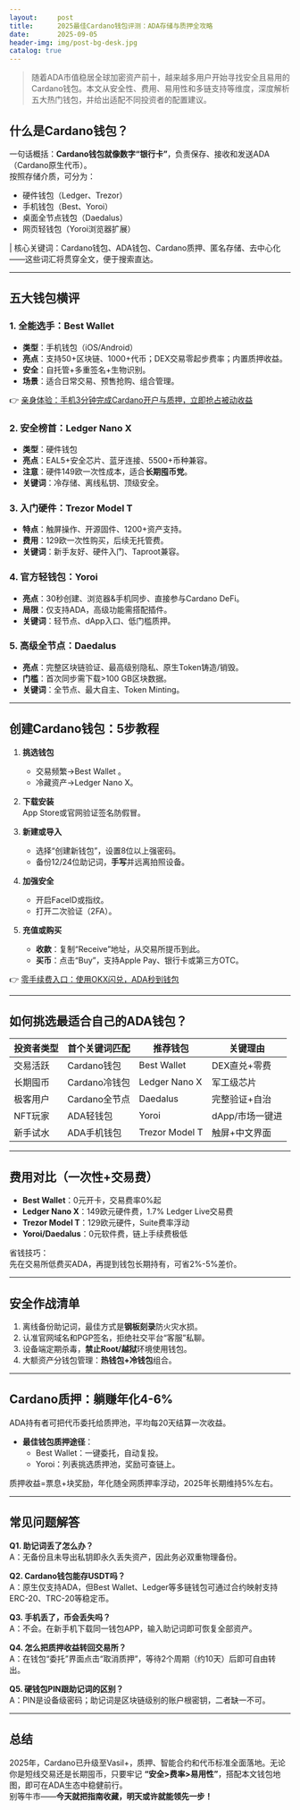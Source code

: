 ```yaml
---
layout:     post
title:      2025最佳Cardano钱包评测：ADA存储与质押全攻略
date:       2025-09-05
header-img: img/post-bg-desk.jpg
catalog: true
---
```


> 随着ADA市值稳居全球加密资产前十，越来越多用户开始寻找安全且易用的Cardano钱包。本文从安全性、费用、易用性和多链支持等维度，深度解析五大热门钱包，并给出适配不同投资者的配置建议。

## 什么是Cardano钱包？

一句话概括：**Cardano钱包就像数字“银行卡”**，负责保存、接收和发送ADA（Cardano原生代币）。  
按照存储介质，可分为：

- 硬件钱包（Ledger、Trezor）
- 手机钱包（Best、Yoroi）
- 桌面全节点钱包（Daedalus）
- 网页轻钱包（Yoroi浏览器扩展）

| 核心关键词：Cardano钱包、ADA钱包、Cardano质押、匿名存储、去中心化  
——这些词汇将贯穿全文，便于搜索直达。

---

## 五大钱包横评

### 1. 全能选手：Best Wallet  
- **类型**：手机钱包（iOS/Android）  
- **亮点**：支持50+区块链、1000+代币；DEX交易零起步费率；内置质押收益。  
- **安全**：自托管+多重签名+生物识别。  
- **场景**：适合日常交易、预售抢购、组合管理。  

👉 [亲身体验：手机3分钟完成Cardano开户与质押，立即抢占被动收益](https://okxdog.com/)

### 2. 安全榜首：Ledger Nano X  
- **类型**：硬件钱包  
- **亮点**：EAL5+安全芯片、蓝牙连接、5500+币种兼容。  
- **注意**：硬件149欧一次性成本，适合**长期囤币党**。  
- **关键词**：冷存储、离线私钥、顶级安全。

### 3. 入门硬件：Trezor Model T  
- **特点**：触屏操作、开源固件、1200+资产支持。  
- **费用**：129欧一次性购买，后续无托管费。  
- **关键词**：新手友好、硬件入门、Taproot兼容。

### 4. 官方轻钱包：Yoroi  
- **亮点**：30秒创建、浏览器&手机同步、直接参与Cardano DeFi。  
- **局限**：仅支持ADA，高级功能需搭配插件。  
- **关键词**：轻节点、dApp入口、低门槛质押。

### 5. 高级全节点：Daedalus  
- **亮点**：完整区块链验证、最高级别隐私、原生Token铸造/销毁。  
- **门槛**：首次同步需下载>100 GB区块数据。  
- **关键词**：全节点、最大自主、Token Minting。

---

## 创建Cardano钱包：5步教程

1. **挑选钱包**  
   - 交易频繁→Best Wallet 。  
   - 冷藏资产→Ledger Nano X。

2. **下载安装**  
   App Store或官网验证签名防假冒。

3. **新建或导入**  
   - 选择“创建新钱包”，设置8位以上强密码。  
   - 备份12/24位助记词，**手写**并远离拍照设备。

4. **加强安全**  
   - 开启FaceID或指纹。  
   - 打开二次验证（2FA）。

5. **充值或购买**  
   - **收款**：复制“Receive”地址，从交易所提币到此。  
   - **买币**：点击“Buy”，支持Apple Pay、银行卡或第三方OTC。  

👉 [零手续费入口：使用OKX闪兑，ADA秒到钱包](https://okxdog.com/)

---

## 如何挑选最适合自己的ADA钱包？

| 投资者类型 | 首个关键词匹配 | 推荐钱包 | 关键理由 |
|---|---|---|---|
| 交易活跃 | Cardano钱包 | Best Wallet | DEX直兑+零费 |
| 长期囤币 | Cardano冷钱包 | Ledger Nano X | 军工级芯片 |
| 极客用户 | Cardano全节点 | Daedalus | 完整验证+自治 |
| NFT玩家 | ADA轻钱包 | Yoroi | dApp/市场一键进 |
| 新手试水 | ADA手机钱包 | Trezor Model T | 触屏+中文界面 |

---

## 费用对比（一次性+交易费）

- **Best Wallet**：0元开卡，交易费率0%起  
- **Ledger Nano X**：149欧元硬件费，1.7% Ledger Live交易费  
- **Trezor Model T**：129欧元硬件，Suite费率浮动  
- **Yoroi/Daedalus**：0元软件费，链上手续费极低  

省钱技巧：  
先在交易所低费买ADA，再提到钱包长期持有，可省2%-5%差价。

---

## 安全作战清单

1. 离线备份助记词，最佳方式是**钢板刻录**防火灾水损。  
2. 认准官网域名和PGP签名，拒绝社交平台“客服”私聊。  
3. 设备端定期杀毒，**禁止Root/越狱**环境使用钱包。  
4. 大额资产分钱包管理：**热钱包+冷钱包**组合。

---

## Cardano质押：躺赚年化4-6%

ADA持有者可把代币委托给质押池，平均每20天结算一次收益。  
- **最佳钱包质押途径**：  
  - Best Wallet：一键委托，自动复投。  
  - Yoroi：列表挑选质押池，奖励可查链上。  

质押收益=票息+块奖励，年化随全网质押率浮动，2025年长期维持5%左右。

---

## 常见问题解答

**Q1. 助记词丢了怎么办？**  
A：无备份且未导出私钥即永久丢失资产，因此务必双重物理备份。

**Q2. Cardano钱包能存USDT吗？**  
A：原生仅支持ADA，但Best Wallet、Ledger等多链钱包可通过合约映射支持ERC-20、TRC-20等稳定币。

**Q3. 手机丢了，币会丢失吗？**  
A：不会。在新手机下载同一钱包APP，输入助记词即可恢复全部资产。

**Q4. 怎么把质押收益转回交易所？**  
A：在钱包“委托”界面点击“取消质押”，等待2个周期（约10天）后即可自由转出。

**Q5. 硬钱包PIN跟助记词的区别？**  
A：PIN是设备级密码；助记词是区块链级别的账户根密钥，二者缺一不可。

---

## 总结

2025年，Cardano已升级至Vasil+，质押、智能合约和代币标准全面落地。无论你是短线交易还是长期囤币，只要牢记 **“安全>费率>易用性”**，搭配本文钱包地图，即可在ADA生态中稳健前行。  
别等牛市——**今天就把指南收藏，明天或许就能领先一步！**
